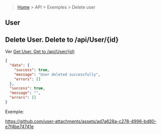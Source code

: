 > [Home](/README.md) > API > Exemples > Delete user

## User

## Delete User. Delete to /api/User/{id}

Ver [Get User. Get to /api/User/{id}](/.doc/get-user.md)

```json
{
  "data": {
    "success": true,
    "message": "User deleted successfully",
    "errors": []
  },
  "success": true,
  "message": "",
  "errors": []
}
```

Exemple:

https://github.com/user-attachments/assets/ad7a628a-c278-4996-bd80-e7f4be74741e

